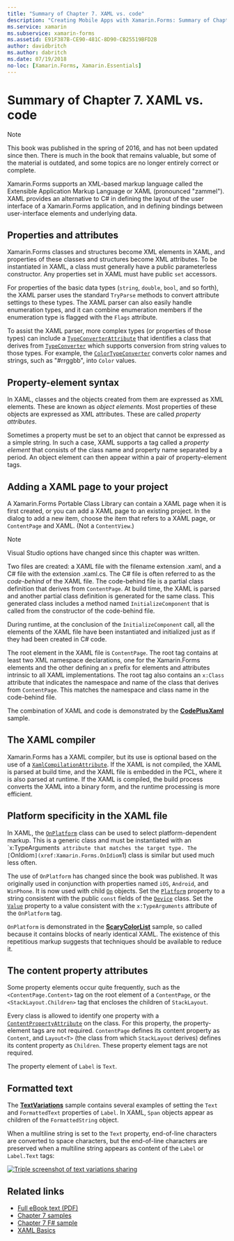 ```yaml
---
title: "Summary of Chapter 7. XAML vs. code"
description: "Creating Mobile Apps with Xamarin.Forms: Summary of Chapter 7. XAML vs. code"
ms.service: xamarin
ms.subservice: xamarin-forms
ms.assetid: E91F387B-CE90-481C-8D90-CB25519BFD2B
author: davidbritch
ms.author: dabritch
ms.date: 07/19/2018
no-loc: [Xamarin.Forms, Xamarin.Essentials]
---
```


# Summary of Chapter 7. XAML vs. code

> [!NOTE]
> This book was published in the spring of 2016, and has not been updated since then. There is much in the book that remains valuable, but some of the material is outdated, and some topics are no longer entirely correct or complete.

Xamarin.Forms supports an XML-based markup language called the Extensible Application Markup Language or XAML (pronounced "zammel"). XAML provides an alternative to C# in defining the layout of the user interface of a Xamarin.Forms application, and in defining bindings between user-interface elements and underlying data.

## Properties and attributes

Xamarin.Forms classes and structures become XML elements in XAML, and properties of these classes and structures become XML attributes. To be instantiated in XAML, a class must generally have a public parameterless constructor. Any properties set in XAML must have public `set` accessors.

For properties of the basic data types (`string`, `double`, `bool`, and so forth), the XAML parser uses the standard `TryParse` methods to convert attribute settings to these types. The XAML parser can also easily handle enumeration types, and it can combine enumeration members if the enumeration type is flagged with the `Flags` attribute.

To assist the XAML parser, more complex types (or properties of those types) can include a [`TypeConverterAttribute`](xref:Xamarin.Forms.TypeConverterAttribute) that identifies a class that derives from [`TypeConverter`](xref:Xamarin.Forms.TypeConverter) which supports conversion from string values to those types. For example, the [`ColorTypeConverter`](xref:Xamarin.Forms.ColorTypeConverter) converts color names and strings, such as "#rrggbb", into `Color` values.

## Property-element syntax

In XAML, classes and the objects created from them are expressed as XML elements. These are known as *object elements*. Most properties of these objects are expressed as XML attributes. These are called *property attributes*.

Sometimes a property must be set to an object that cannot be expressed as a simple string. In such a case, XAML supports a tag called a *property element* that consists of the class name and property name separated by a period. An object element can then appear within a pair of property-element tags.

## Adding a XAML page to your project

A Xamarin.Forms Portable Class Library can contain a XAML page when it is first created, or you can add a XAML page to an existing project. In the dialog to add a new item, choose the item that refers to a XAML page, or `ContentPage` and XAML. (Not a `ContentView`.)

> [!NOTE]
> Visual Studio options have changed since this chapter was written.

Two files are created: a XAML file with the filename extension .xaml, and a C# file with the extension .xaml.cs. The C# file is often referred to as the *code-behind* of the XAML file. The code-behind file is a partial class definition that derives from `ContentPage`. At build time, the XAML is parsed and another partial class definition is generated for the same class. This generated class includes a method named `InitializeComponent` that is called from the constructor of the code-behind file.

During runtime, at the conclusion of the `InitializeComponent` call, all the elements of the XAML file have been instantiated and initialized just as if they had been created in C# code.

The root element in the XAML file is `ContentPage`. The root tag contains at least two XML namespace declarations, one for the Xamarin.Forms elements and the other defining an `x` prefix for elements and attributes intrinsic to all XAML implementations. The root tag also contains an `x:Class` attribute that indicates the namespace and name of the class that derives from `ContentPage`. This matches the namespace and class name in the code-behind file.

The combination of XAML and code is demonstrated by the [**CodePlusXaml**](https://github.com/xamarin/xamarin-forms-book-samples/tree/master/Chapter07) sample.

## The XAML compiler

Xamarin.Forms has a XAML compiler, but its use is optional based on the use of a [`XamlCompilationAttribute`](xref:Xamarin.Forms.Xaml.XamlCompilationAttribute). If the XAML is not compiled, the XAML is parsed at build time, and the XAML file is embedded in the PCL, where it is also parsed at runtime. If the XAML is compiled, the build process converts the XAML into a binary form, and the runtime processing is more efficient.

## Platform specificity in the XAML file

In XAML, the [`OnPlatform`](xref:Xamarin.Forms.OnPlatform`1) class can be used to select platform-dependent markup. This is a generic class and must be instantiated with an `x:TypeArguments` attribute that matches the target type. The [`OnIdiom`](xref:Xamarin.Forms.OnIdiom`1) class is similar but used much less often.

The use of `OnPlatform` has changed since the book was published. It was originally used in conjunction with properties named `iOS`, `Android`, and `WinPhone`. It is now used with child [`On`](xref:Xamarin.Forms.On) objects. Set the [`Platform`](xref:Xamarin.Forms.On.Platform) property to a string consistent with the public `const` fields of the [`Device`](xref:Xamarin.Forms.Device) class. Set the [`Value`](xref:Xamarin.Forms.On.Value) property to a value consistent with the `x:TypeArguments` attribute of the `OnPlatform` tag.

`OnPlatform` is demonstrated in the [**ScaryColorList**](https://github.com/xamarin/xamarin-forms-book-samples/tree/master/Chapter07/ScaryColorList) sample, so called because it contains blocks of nearly identical XAML. The existence of this repetitious markup suggests that techniques should be available to reduce it.

## The content property attributes

Some property elements occur quite frequently, such as the `<ContentPage.Content>` tag on the root element of a `ContentPage`, or the `<StackLayout.Children>` tag that encloses the children of `StackLayout`.

Every class is allowed to identify one property with a [`ContentPropertyAttribute`](xref:Xamarin.Forms.ContentPropertyAttribute) on the class. For this property, the property-element tags are not required. `ContentPage` defines its content property as `Content`, and `Layout<T>` (the class from which `StackLayout` derives) defines its content property as `Children`. These property element tags are not required.

The property element of `Label` is `Text`.

## Formatted text

The [**TextVariations**](https://github.com/xamarin/xamarin-forms-book-samples/tree/master/Chapter07/TextVariations) sample contains several examples of setting the `Text` and `FormattedText` properties of `Label`. In XAML, `Span` objects appear as children of the `FormattedString` object.

 When a multiline string is set to the `Text` property, end-of-line characters are converted to space characters, but the end-of-line characters are preserved when a multiline string appears as content of the `Label` or `Label.Text` tags:

 [![Triple screenshot of text variations sharing](images/ch07fg03-small.png "Formatted Text Variations")](images/ch07fg03-large.png#lightbox "Formatted Text Variations")

## Related links

- [Full eBook text (PDF)](https://aka.ms/xamformsebook)
- [Chapter 7 samples](https://github.com/xamarin/xamarin-forms-book-samples/tree/master/Chapter07)
- [Chapter 7 F# sample](https://github.com/xamarin/xamarin-forms-book-samples/tree/master/Chapter07/FS/CodePlusXaml)
- [XAML Basics](~/xamarin-forms/xaml/xaml-basics/index.md)
